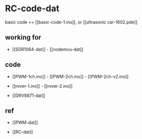 
# RC-code-dat


basic code == [[basic-code-1.ino]], or [[ultrasonic car-1602.pde]]


## working for 

- [[SDR1064-dat]] - [[nodemcu-dat]]

## code 

- [[PWM-1ch.ino]] - [[PWM-2ch.ino]] - [[PWM-2ch-v2.ino]] 

- [[rover-1.ino]] - [[rover-2.ino]] 

- [[DRV8871-dat]]


## ref 

- [[PWM-dat]] 

- [[RC-dat]]